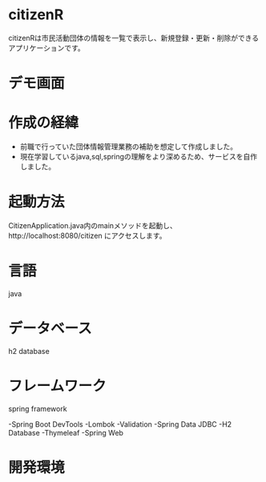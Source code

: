 # citizenR

citizenRは市民活動団体の情報を一覧で表示し、新規登録・更新・削除ができるアプリケーションです。

# デモ画面

# 作成の経緯

* 前職で行っていた団体情報管理業務の補助を想定して作成しました。
* 現在学習しているjava,sql,springの理解をより深めるため、サービスを自作しました。


# 起動方法

CitizenApplication.java内のmainメソッドを起動し、http://localhost:8080/citizen にアクセスします。

# 言語

java

# データベース

h2 database

# フレームワーク

spring framework

-Spring Boot DevTools
-Lombok
-Validation
-Spring Data JDBC
-H2 Database
-Thymeleaf
-Spring Web

# 開発環境

